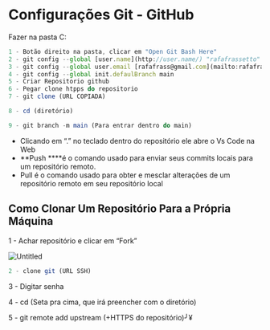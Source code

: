 
# Configurações Git - GitHub

Fazer na pasta C: 

```jsx
1 - Botão direito na pasta, clicar em "Open Git Bash Here"
2 - git config --global [user.name](http://user.name/) "rafafrassetto"
3 - git config --global user.email [rafafrass@gmail.com](mailto:rafafrass@gmail.com)
4 - git config --global init.defaulBranch main
5 - Criar Repositorio github
6 - Pegar clone htpps do repositorio
7 - git clone (URL COPIADA)
```

```jsx
8 - cd (diretório)
```

```jsx
9 - git branch -m main (Para entrar dentro do main)
```

- Clicando em “.” no teclado dentro do repositório ele abre o Vs Code na Web
- **Push ****é o comando usado para enviar seus commits locais para um repositório remoto.
- Pull é o comando usado para obter e mesclar alterações de um repositório remoto em seu repositório local

## Como Clonar Um Repositório Para a Própria Máquina

1 - Achar repositório e clicar em “Fork”

![Untitled](https://prod-files-secure.s3.us-west-2.amazonaws.com/28e5c876-eb1b-4280-898e-6ee92859b366/8f4193e6-7ae9-4d8b-98b4-da1cf919bd01/Untitled.png)

```jsx
2 - clone git (URL SSH)
```

3 - Digitar senha

4 - cd (Seta pra cima, que irá preencher com o diretório)

5 - git remote add upstream (+HTTPS do repositório)╯¥


